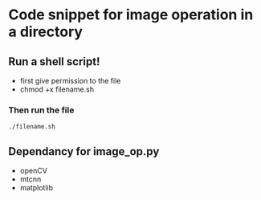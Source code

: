 # Code snippet for image operation in a directory

## Run a shell script!
  - first give permission to the file
  - chmod +x filename.sh
  
### Then run the file

   ```./filename.sh```


## Dependancy for image_op.py
  - openCV
  - mtcnn
  - matplotlib
  
